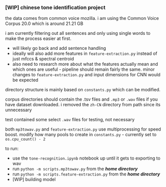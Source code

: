 ### [WIP] chinese tone identification project
the data comes from common voice mozilla. i am using the Common Voice Corpus 20.0 which is around 21.21 GB

i am currently filtering out all sentences and only using single words to make the process easier at first. 
- will likely go back and add sentence handling
- ideally will also add more features in `feature-extraction.py` instead of just mfccs & spectral centroid
- also need to research more about what the features actually mean and which ones are useful - pipeline should remain fairly the same. minor changes to `feature-extraction.py` and input dimensions for CNN would be expected

directory structure is mainly based on `constants.py` which can be modified.

corpus directories should contain the .tsv files and `.mp3` or `.wav` files if you have dataset downloaded. i removed the `zh-CN` directory from path since its unnecessary

test contained some select `.wav` files for testing, not necessary

both `mp3towav.py` and `feature-extraction.py` use multiprocessing for speed boost. modify how many pools to create in `constants.py` - currently set to `os.cpu_count() - 2`

to run:
- use the `tone-recognition.ipynb` notebook up until it gets to exporting to wav
- run `python -m scripts.mp3towav.py` from the ***home directory***
- run `python -m scripts.feature-extraction.py` from the ***home directory***
- [WIP] building model  
